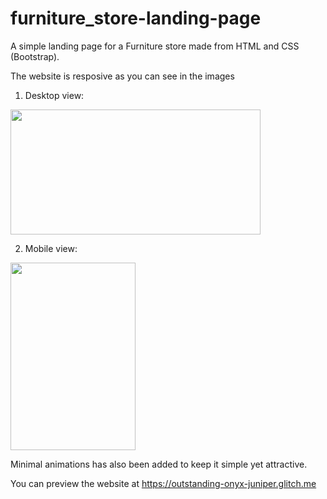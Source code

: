 # furniture_store-landing-page
A simple landing page for a Furniture store made from HTML and CSS (Bootstrap).

The website is resposive as you can see in the images

1. Desktop view:
<img src="https://user-images.githubusercontent.com/75883300/234094603-c4726ef8-25bb-4e1a-a6e8-38a2e8f493b4.png" height="200" width="400">

2. Mobile view:
<img src="https://user-images.githubusercontent.com/75883300/234094502-ce6158f8-be9c-4d76-b904-17a99dcaa926.jpg" height="300" width="200">


Minimal animations has also been added to keep it simple yet attractive.

You can preview the website at https://outstanding-onyx-juniper.glitch.me
